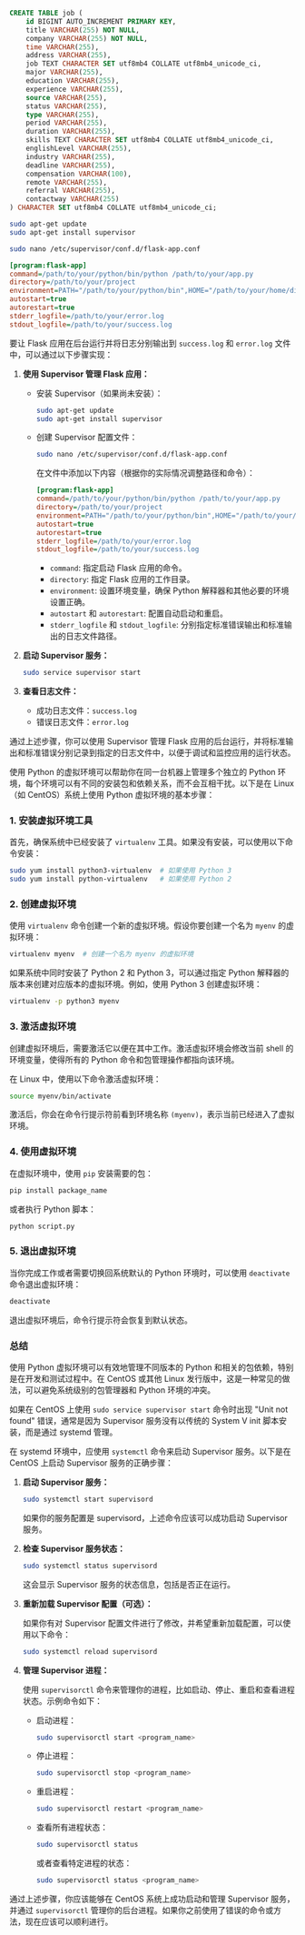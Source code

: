 ```sql
CREATE TABLE job (
    id BIGINT AUTO_INCREMENT PRIMARY KEY,
    title VARCHAR(255) NOT NULL,
    company VARCHAR(255) NOT NULL,
    time VARCHAR(255),
    address VARCHAR(255),
    job TEXT CHARACTER SET utf8mb4 COLLATE utf8mb4_unicode_ci,
    major VARCHAR(255),
    education VARCHAR(255),
    experience VARCHAR(255),
    source VARCHAR(255),
    status VARCHAR(255),
    type VARCHAR(255),
    period VARCHAR(255),
    duration VARCHAR(255),
    skills TEXT CHARACTER SET utf8mb4 COLLATE utf8mb4_unicode_ci,
    englishLevel VARCHAR(255),
    industry VARCHAR(255),
    deadline VARCHAR(255),
    compensation VARCHAR(100),
    remote VARCHAR(255),
    referral VARCHAR(255),
    contactway VARCHAR(255)
) CHARACTER SET utf8mb4 COLLATE utf8mb4_unicode_ci;


```


```bash
sudo apt-get update
sudo apt-get install supervisor

sudo nano /etc/supervisor/conf.d/flask-app.conf

```


```ini
[program:flask-app]
command=/path/to/your/python/bin/python /path/to/your/app.py
directory=/path/to/your/project
environment=PATH="/path/to/your/python/bin",HOME="/path/to/your/home/directory"
autostart=true
autorestart=true
stderr_logfile=/path/to/your/error.log
stdout_logfile=/path/to/your/success.log
```














要让 Flask 应用在后台运行并将日志分别输出到 `success.log` 和 `error.log` 文件中，可以通过以下步骤实现：

1. **使用 Supervisor 管理 Flask 应用：**
   - 安装 Supervisor（如果尚未安装）：
     ```bash
     sudo apt-get update
     sudo apt-get install supervisor
     ```
   - 创建 Supervisor 配置文件：
     ```bash
     sudo nano /etc/supervisor/conf.d/flask-app.conf
     ```
     在文件中添加以下内容（根据你的实际情况调整路径和命令）：
     ```ini
     [program:flask-app]
     command=/path/to/your/python/bin/python /path/to/your/app.py
     directory=/path/to/your/project
     environment=PATH="/path/to/your/python/bin",HOME="/path/to/your/home/directory"
     autostart=true
     autorestart=true
     stderr_logfile=/path/to/your/error.log
     stdout_logfile=/path/to/your/success.log
     ```
     - `command`: 指定启动 Flask 应用的命令。
     - `directory`: 指定 Flask 应用的工作目录。
     - `environment`: 设置环境变量，确保 Python 解释器和其他必要的环境设置正确。
     - `autostart` 和 `autorestart`: 配置自动启动和重启。
     - `stderr_logfile` 和 `stdout_logfile`: 分别指定标准错误输出和标准输出的日志文件路径。

2. **启动 Supervisor 服务：**
   ```bash
   sudo service supervisor start
   ```
   
3. **查看日志文件：**
   - 成功日志文件：`success.log`
   - 错误日志文件：`error.log`

通过上述步骤，你可以使用 Supervisor 管理 Flask 应用的后台运行，并将标准输出和标准错误分别记录到指定的日志文件中，以便于调试和监控应用的运行状态。


使用 Python 的虚拟环境可以帮助你在同一台机器上管理多个独立的 Python 环境，每个环境可以有不同的安装包和依赖关系，而不会互相干扰。以下是在 Linux（如 CentOS）系统上使用 Python 虚拟环境的基本步骤：

### 1. 安装虚拟环境工具

首先，确保系统中已经安装了 `virtualenv` 工具。如果没有安装，可以使用以下命令安装：

```bash
sudo yum install python3-virtualenv  # 如果使用 Python 3
sudo yum install python-virtualenv   # 如果使用 Python 2
```

### 2. 创建虚拟环境

使用 `virtualenv` 命令创建一个新的虚拟环境。假设你要创建一个名为 `myenv` 的虚拟环境：

```bash
virtualenv myenv  # 创建一个名为 myenv 的虚拟环境
```

如果系统中同时安装了 Python 2 和 Python 3，可以通过指定 Python 解释器的版本来创建对应版本的虚拟环境。例如，使用 Python 3 创建虚拟环境：

```bash
virtualenv -p python3 myenv
```

### 3. 激活虚拟环境

创建虚拟环境后，需要激活它以便在其中工作。激活虚拟环境会修改当前 shell 的环境变量，使得所有的 Python 命令和包管理操作都指向该环境。

在 Linux 中，使用以下命令激活虚拟环境：

```bash
source myenv/bin/activate
```

激活后，你会在命令行提示符前看到环境名称 `(myenv)`，表示当前已经进入了虚拟环境。

### 4. 使用虚拟环境

在虚拟环境中，使用 `pip` 安装需要的包：

```bash
pip install package_name
```

或者执行 Python 脚本：

```bash
python script.py
```

### 5. 退出虚拟环境

当你完成工作或者需要切换回系统默认的 Python 环境时，可以使用 `deactivate` 命令退出虚拟环境：

```bash
deactivate
```

退出虚拟环境后，命令行提示符会恢复到默认状态。

### 总结

使用 Python 虚拟环境可以有效地管理不同版本的 Python 和相关的包依赖，特别是在开发和测试过程中。在 CentOS 或其他 Linux 发行版中，这是一种常见的做法，可以避免系统级别的包管理器和 Python 环境的冲突。


如果在 CentOS 上使用 `sudo service supervisor start` 命令时出现 "Unit not found" 错误，通常是因为 Supervisor 服务没有以传统的 System V init 脚本安装，而是通过 systemd 管理。

在 systemd 环境中，应使用 `systemctl` 命令来启动 Supervisor 服务。以下是在 CentOS 上启动 Supervisor 服务的正确步骤：

1. **启动 Supervisor 服务：**

   ```bash
   sudo systemctl start supervisord
   ```

   如果你的服务配置是 supervisord，上述命令应该可以成功启动 Supervisor 服务。

2. **检查 Supervisor 服务状态：**

   ```bash
   sudo systemctl status supervisord
   ```

   这会显示 Supervisor 服务的状态信息，包括是否正在运行。

3. **重新加载 Supervisor 配置（可选）：**

   如果你有对 Supervisor 配置文件进行了修改，并希望重新加载配置，可以使用以下命令：

   ```bash
   sudo systemctl reload supervisord
   ```

4. **管理 Supervisor 进程：**

   使用 `supervisorctl` 命令来管理你的进程，比如启动、停止、重启和查看进程状态。示例命令如下：

   - 启动进程：
     ```bash
     sudo supervisorctl start <program_name>
     ```

   - 停止进程：
     ```bash
     sudo supervisorctl stop <program_name>
     ```

   - 重启进程：
     ```bash
     sudo supervisorctl restart <program_name>
     ```

   - 查看所有进程状态：
     ```bash
     sudo supervisorctl status
     ```

     或者查看特定进程的状态：
     ```bash
     sudo supervisorctl status <program_name>
     ```

通过上述步骤，你应该能够在 CentOS 系统上成功启动和管理 Supervisor 服务，并通过 `supervisorctl` 管理你的后台进程。如果你之前使用了错误的命令或方法，现在应该可以顺利进行。



















